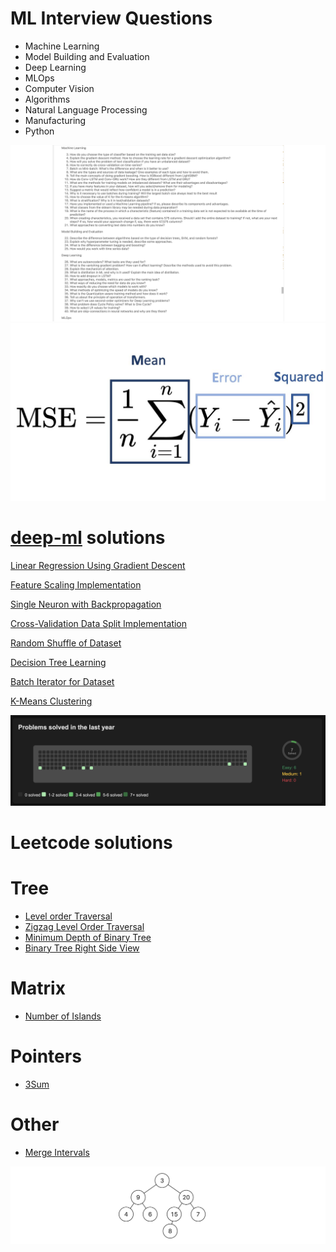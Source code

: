 # ML Interview Questions

- Machine Learning
- Model Building and Evaluation
- Deep Learning
- MLOps
- Computer Vision
- Algorithms
- Natural Language Processing
- Manufacturing
- Python

![alt text](image-1.png)
![alt text](image.png)

# [deep-ml](https://www.deep-ml.com/) solutions

[Linear Regression Using Gradient Descent](https://www.deep-ml.com/problem/Linear%20Regression%20Using%20Gradient%20Descent)

[Feature Scaling Implementation](https://www.deep-ml.com/problem/Feature%20Scaling%20Implementation)

[Single Neuron with Backpropagation](https://www.deep-ml.com/problem/Single%20Neuron%20with%20Backpropagation)

[Cross-Validation Data Split Implementation](https://www.deep-ml.com/problem/Cross-Validation%20Data%20Split%20Implementation)

[Random Shuffle of Dataset](https://www.deep-ml.com/problem/Random%20Shuffle%20of%20Dataset)

[Decision Tree Learning](https://www.deep-ml.com/problem/Decision%20Tree%20Learning)

[Batch Iterator for Dataset](https://www.deep-ml.com/problem/Batch%20Iterator%20for%20Dataset)

[K-Means Clustering](https://www.deep-ml.com/problem/K-Means%20Clustering)

![alt text](deep-ml-image.png)

# Leetcode solutions

# Tree

- [Level order Traversal](https://leetcode.com/problems/binary-tree-level-order-traversal)
- [Zigzag Level Order Traversal](https://leetcode.com/problems/binary-tree-zigzag-level-order-traversal)
- [Minimum Depth of Binary Tree](https://leetcode.com/problems/minimum-depth-of-binary-tree)
- [Binary Tree Right Side View](https://leetcode.com/problems/binary-tree-right-side-view)

# Matrix

- [Number of Islands](https://leetcode.com/problems/number-of-islands)

# Pointers

- [3Sum](https://leetcode.com/problems/3sum)

# Other

- [Merge Intervals](https://leetcode.com/problems/merge-intervals)

![alt text](leet-image.png)
